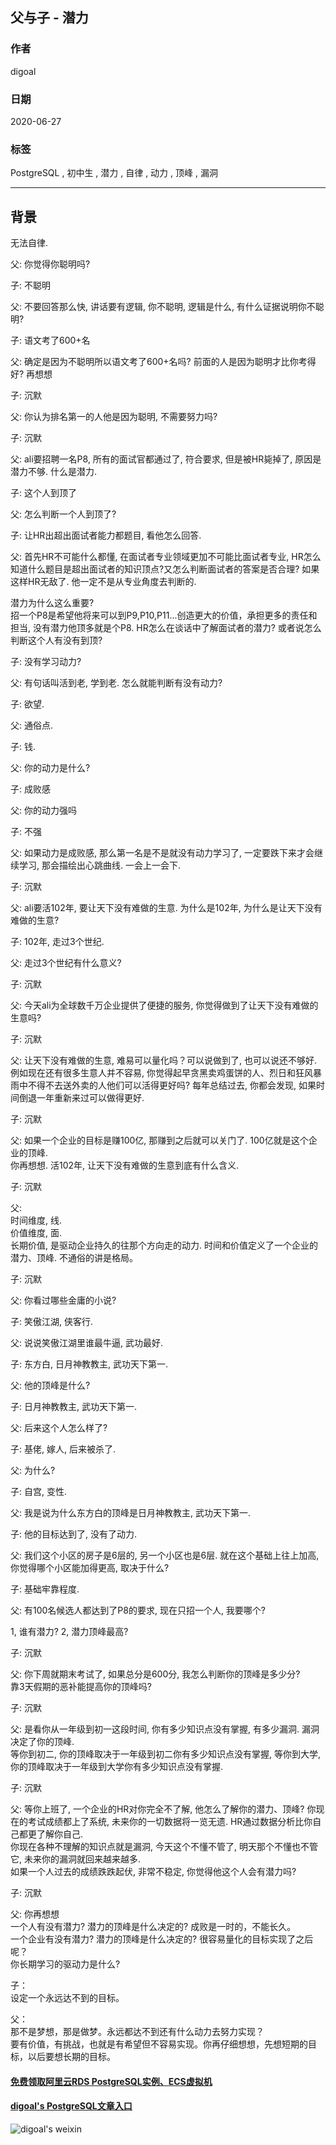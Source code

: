 ## 父与子 - 潜力  
  
### 作者  
digoal  
  
### 日期  
2020-06-27  
  
### 标签  
PostgreSQL , 初中生 , 潜力 , 自律 , 动力 , 顶峰 , 漏洞      
  
----  
  
## 背景   
无法自律.    
  
父: 你觉得你聪明吗?  
  
子: 不聪明  
  
父: 不要回答那么快, 讲话要有逻辑, 你不聪明, 逻辑是什么, 有什么证据说明你不聪明?  
  
子: 语文考了600+名  
  
父: 确定是因为不聪明所以语文考了600+名吗? 前面的人是因为聪明才比你考得好? 再想想   
  
子: 沉默  
  
父: 你认为排名第一的人他是因为聪明, 不需要努力吗?  
  
子: 沉默  
  
父: ali要招聘一名P8, 所有的面试官都通过了, 符合要求, 但是被HR毙掉了, 原因是潜力不够. 什么是潜力.  
  
子: 这个人到顶了  
  
父: 怎么判断一个人到顶了?  
  
子: 让HR出超出面试者能力都题目, 看他怎么回答.   
  
父: 首先HR不可能什么都懂, 在面试者专业领域更加不可能比面试者专业, HR怎么知道什么题目是超出面试者的知识顶点?又怎么判断面试者的答案是否合理? 如果这样HR无敌了. 他一定不是从专业角度去判断的.   
  
潜力为什么这么重要?   
招一个P8是希望他将来可以到P9,P10,P11...创造更大的价值，承担更多的责任和担当, 没有潜力他顶多就是个P8. HR怎么在谈话中了解面试者的潜力? 或者说怎么判断这个人有没有到顶?  
  
子: 没有学习动力?   
  
父: 有句话叫活到老, 学到老. 怎么就能判断有没有动力?   
  
子: 欲望.  
  
父: 通俗点.  
  
子: 钱.   
  
父: 你的动力是什么?   
  
子: 成败感  
  
父: 你的动力强吗  
  
子: 不强  
  
父: 如果动力是成败感, 那么第一名是不是就没有动力学习了, 一定要跌下来才会继续学习, 那会描绘出心跳曲线. 一会上一会下.   
  
子: 沉默  
  
父: ali要活102年, 要让天下没有难做的生意. 为什么是102年, 为什么是让天下没有难做的生意?   
  
子: 102年, 走过3个世纪.   
  
父: 走过3个世纪有什么意义?   
  
子: 沉默  
  
父: 今天ali为全球数千万企业提供了便捷的服务, 你觉得做到了让天下没有难做的生意吗?   
  
子: 沉默   
  
父: 让天下没有难做的生意, 难易可以量化吗？可以说做到了, 也可以说还不够好. 例如现在还有很多生意人并不容易, 你觉得起早贪黑卖鸡蛋饼的人、烈日和狂风暴雨中不得不去送外卖的人他们可以活得更好吗? 每年总结过去, 你都会发现, 如果时间倒退一年重新来过可以做得更好.   
  
子: 沉默  
  
父: 如果一个企业的目标是赚100亿, 那赚到之后就可以关门了. 100亿就是这个企业的顶峰.    
你再想想. 活102年, 让天下没有难做的生意到底有什么含义.   
  
子: 沉默  
  
父:   
时间维度, 线.   
价值维度, 面.   
长期价值, 是驱动企业持久的往那个方向走的动力. 时间和价值定义了一个企业的潜力、顶峰. 不通俗的讲是格局。     
  
子: 沉默  
  
父: 你看过哪些金庸的小说?   
  
子: 笑傲江湖, 侠客行.   
  
父: 说说笑傲江湖里谁最牛逼, 武功最好.   
  
子: 东方白, 日月神教教主, 武功天下第一.  
  
父: 他的顶峰是什么?  
  
子: 日月神教教主, 武功天下第一.  
  
父: 后来这个人怎么样了?  
  
子: 基佬, 嫁人, 后来被杀了.  
  
父: 为什么?  
  
子: 自宫, 变性.  
  
父: 我是说为什么东方白的顶峰是日月神教教主, 武功天下第一.   
  
子: 他的目标达到了, 没有了动力.   
  
父: 我们这个小区的房子是6层的, 另一个小区也是6层. 就在这个基础上往上加高, 你觉得哪个小区能加得更高, 取决于什么?   
  
子: 基础牢靠程度.  
  
父: 有100名候选人都达到了P8的要求, 现在只招一个人, 我要哪个?   
  
1, 谁有潜力? 2, 潜力顶峰最高?      
  
子: 沉默   
  
父: 你下周就期末考试了, 如果总分是600分, 我怎么判断你的顶峰是多少分?   
靠3天假期的恶补能提高你的顶峰吗?   
  
子: 沉默   
  
父: 是看你从一年级到初一这段时间, 你有多少知识点没有掌握, 有多少漏洞. 漏洞决定了你的顶峰.   
等你到初二, 你的顶峰取决于一年级到初二你有多少知识点没有掌握, 等你到大学, 你的顶峰取决于一年级到大学你有多少知识点没有掌握.   
  
子: 沉默  
  
父: 等你上班了, 一个企业的HR对你完全不了解, 他怎么了解你的潜力、顶峰? 你现在的考试成绩都上了系统, 未来你的一切数据将一览无遗. HR通过数据分析比你自己都更了解你自己.   
你现在各种不理解的知识点就是漏洞, 今天这个不懂不管了, 明天那个不懂也不管它, 未来你的漏洞就回来越来越多.    
如果一个人过去的成绩跌跌起伏, 非常不稳定, 你觉得他这个人会有潜力吗?     
  
子: 沉默   
  
父: 你再想想  
一个人有没有潜力? 潜力的顶峰是什么决定的?  成败是一时的，不能长久。    
一个企业有没有潜力? 潜力的顶峰是什么决定的?  很容易量化的目标实现了之后呢？    
你长期学习的驱动力是什么?   
  
子：  
设定一个永远达不到的目标。    
  
父：  
那不是梦想，那是做梦。永远都达不到还有什么动力去努力实现？   
要有价值，有挑战，也就是有希望但不容易实现。你再仔细想想，先想短期的目标，以后要想长期的目标。      
    
    
  
#### [免费领取阿里云RDS PostgreSQL实例、ECS虚拟机](https://www.aliyun.com/database/postgresqlactivity "57258f76c37864c6e6d23383d05714ea")
  
  
#### [digoal's PostgreSQL文章入口](https://github.com/digoal/blog/blob/master/README.md "22709685feb7cab07d30f30387f0a9ae")
  
  
![digoal's weixin](../pic/digoal_weixin.jpg "f7ad92eeba24523fd47a6e1a0e691b59")
  
